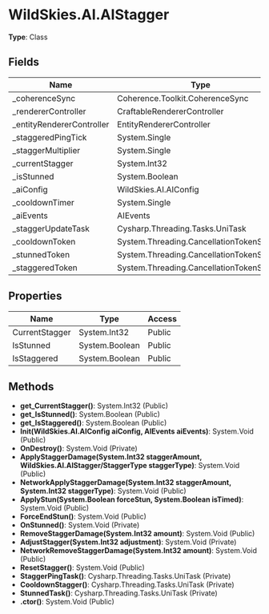 ﻿# WildSkies.AI.AIStagger

**Type**: Class

## Fields

| Name | Type | Access |
|------|------|--------|
| _coherenceSync | Coherence.Toolkit.CoherenceSync | Private |
| _rendererController | CraftableRendererController | Private |
| _entityRendererController | EntityRendererController | Private |
| _staggeredPingTick | System.Single | Private |
| _staggerMultiplier | System.Single | Private |
| _currentStagger | System.Int32 | Public |
| _isStunned | System.Boolean | Public |
| _aiConfig | WildSkies.AI.AIConfig | Private |
| _cooldownTimer | System.Single | Private |
| _aiEvents | AIEvents | Private |
| _staggerUpdateTask | Cysharp.Threading.Tasks.UniTask | Private |
| _cooldownToken | System.Threading.CancellationTokenSource | Private |
| _stunnedToken | System.Threading.CancellationTokenSource | Private |
| _staggeredToken | System.Threading.CancellationTokenSource | Private |

## Properties

| Name | Type | Access |
|------|------|--------|
| CurrentStagger | System.Int32 | Public |
| IsStunned | System.Boolean | Public |
| IsStaggered | System.Boolean | Public |

## Methods

- **get_CurrentStagger()**: System.Int32 (Public)
- **get_IsStunned()**: System.Boolean (Public)
- **get_IsStaggered()**: System.Boolean (Public)
- **Init(WildSkies.AI.AIConfig aiConfig, AIEvents aiEvents)**: System.Void (Public)
- **OnDestroy()**: System.Void (Private)
- **ApplyStaggerDamage(System.Int32 staggerAmount, WildSkies.AI.AIStagger/StaggerType staggerType)**: System.Void (Public)
- **NetworkApplyStaggerDamage(System.Int32 staggerAmount, System.Int32 staggerType)**: System.Void (Public)
- **ApplyStun(System.Boolean forceStun, System.Boolean isTimed)**: System.Void (Public)
- **ForceEndStun()**: System.Void (Public)
- **OnStunned()**: System.Void (Private)
- **RemoveStaggerDamage(System.Int32 amount)**: System.Void (Public)
- **AdjustStagger(System.Int32 adjustment)**: System.Void (Private)
- **NetworkRemoveStaggerDamage(System.Int32 amount)**: System.Void (Public)
- **ResetStagger()**: System.Void (Public)
- **StaggerPingTask()**: Cysharp.Threading.Tasks.UniTask (Private)
- **CooldownStagger()**: Cysharp.Threading.Tasks.UniTask (Private)
- **StunnedTask()**: Cysharp.Threading.Tasks.UniTask (Private)
- **.ctor()**: System.Void (Public)


